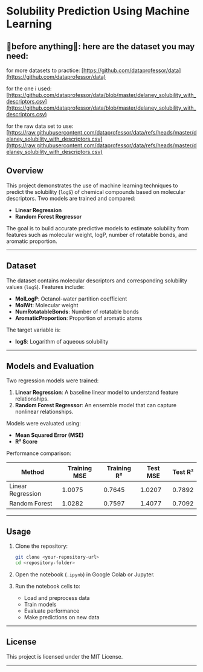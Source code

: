 # Solubility Prediction Using Machine Learning
## 🧪before anything🧪: here are the dataset you may need:
for more datasets to practice: [https://github.com/dataprofessor/data](https://github.com/dataprofessor/data)

for the one i used: [https://github.com/dataprofessor/data/blob/master/delaney_solubility_with_descriptors.csv](https://github.com/dataprofessor/data/blob/master/delaney_solubility_with_descriptors.csv)

for the raw data set to use: [https://raw.githubusercontent.com/dataprofessor/data/refs/heads/master/delaney_solubility_with_descriptors.csv](https://raw.githubusercontent.com/dataprofessor/data/refs/heads/master/delaney_solubility_with_descriptors.csv)

## Overview

This project demonstrates the use of machine learning techniques to predict the solubility (`logS`) of chemical compounds based on molecular descriptors. Two models are trained and compared:

* **Linear Regression**
* **Random Forest Regressor**

The goal is to build accurate predictive models to estimate solubility from features such as molecular weight, logP, number of rotatable bonds, and aromatic proportion.

---

## Dataset

The dataset contains molecular descriptors and corresponding solubility values (`logS`). Features include:

* **MolLogP**: Octanol-water partition coefficient
* **MolWt**: Molecular weight
* **NumRotatableBonds**: Number of rotatable bonds
* **AromaticProportion**: Proportion of aromatic atoms

The target variable is:

* **logS**: Logarithm of aqueous solubility

---

## Models and Evaluation

Two regression models were trained:

1. **Linear Regression**: A baseline linear model to understand feature relationships.
2. **Random Forest Regressor**: An ensemble model that can capture nonlinear relationships.

Models were evaluated using:

* **Mean Squared Error (MSE)**
* **R² Score**

Performance comparison:

| Method            | Training MSE | Training R² | Test MSE | Test R² |
| ----------------- | ------------ | ----------- | -------- | ------- |
| Linear Regression | 1.0075       | 0.7645      | 1.0207   | 0.7892  |
| Random Forest     | 1.0282       | 0.7597      | 1.4077   | 0.7092  |

---

## Usage

1. Clone the repository:

   ```bash
   git clone <your-repository-url>
   cd <repository-folder>
   ```

2. Open the notebook (`.ipynb`) in Google Colab or Jupyter.

3. Run the notebook cells to:

   * Load and preprocess data
   * Train models
   * Evaluate performance
   * Make predictions on new data

---

## License

This project is licensed under the MIT License.

---



